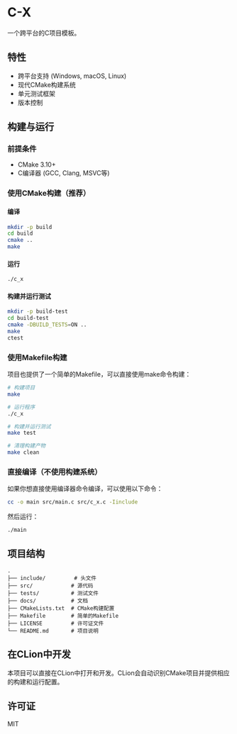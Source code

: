 # C-X

一个跨平台的C项目模板。

## 特性

- 跨平台支持 (Windows, macOS, Linux)
- 现代CMake构建系统
- 单元测试框架
- 版本控制

## 构建与运行

### 前提条件

- CMake 3.10+
- C编译器 (GCC, Clang, MSVC等)

### 使用CMake构建（推荐）

#### 编译

```bash
mkdir -p build
cd build
cmake ..
make
```

#### 运行

```bash
./c_x
```

#### 构建并运行测试

```bash
mkdir -p build-test
cd build-test
cmake -DBUILD_TESTS=ON ..
make
ctest
```

### 使用Makefile构建

项目也提供了一个简单的Makefile，可以直接使用make命令构建：

```bash
# 构建项目
make

# 运行程序
./c_x

# 构建并运行测试
make test

# 清理构建产物
make clean
```

### 直接编译（不使用构建系统）

如果你想直接使用编译器命令编译，可以使用以下命令：

```bash
cc -o main src/main.c src/c_x.c -Iinclude
```

然后运行：

```bash
./main
```

## 项目结构

```
.
├── include/         # 头文件
├── src/            # 源代码
├── tests/          # 测试文件
├── docs/           # 文档
├── CMakeLists.txt  # CMake构建配置
├── Makefile        # 简单的Makefile
├── LICENSE         # 许可证文件
└── README.md       # 项目说明
```

## 在CLion中开发

本项目可以直接在CLion中打开和开发。CLion会自动识别CMake项目并提供相应的构建和运行配置。

## 许可证

MIT

